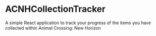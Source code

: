 # ACNHCollectionTracker
A simple React application to track your progress of the items you have collected within Animal Crossing: New Horizon
